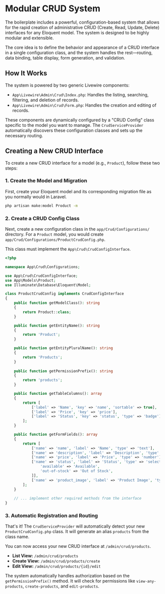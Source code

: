 # Modular CRUD System

The boilerplate includes a powerful, configuration-based system that allows for the rapid creation of administrative CRUD (Create, Read, Update, Delete) interfaces for any Eloquent model. The system is designed to be highly modular and extensible.

The core idea is to define the behavior and appearance of a CRUD interface in a single configuration class, and the system handles the rest—routing, data binding, table display, form generation, and validation.

## How It Works

The system is powered by two generic Livewire components:
- `App\Livewire\Admin\Crud\Index.php`: Handles the listing, searching, filtering, and deletion of records.
- `App\Livewire\Admin\Crud\Form.php`: Handles the creation and editing of records.

These components are dynamically configured by a "CRUD Config" class specific to the model you want to manage. The `CrudServiceProvider` automatically discovers these configuration classes and sets up the necessary routing.

## Creating a New CRUD Interface

To create a new CRUD interface for a model (e.g., `Product`), follow these two steps:

### 1. Create the Model and Migration

First, create your Eloquent model and its corresponding migration file as you normally would in Laravel.

```bash
php artisan make:model Product -m
```

### 2. Create a CRUD Config Class

Next, create a new configuration class in the `app/Crud/Configurations/` directory. For a `Product` model, you would create `app/Crud/Configurations/ProductCrudConfig.php`.

This class must implement the `App\Crud\CrudConfigInterface`.

```php
<?php

namespace App\Crud\Configurations;

use App\Crud\CrudConfigInterface;
use App\Models\Product;
use Illuminate\Database\Eloquent\Model;

class ProductCrudConfig implements CrudConfigInterface
{
    public function getModelClass(): string
    {
        return Product::class;
    }

    public function getEntityName(): string
    {
        return 'Product';
    }

    public function getEntityPluralName(): string
    {
        return 'Products';
    }
    
    public function getPermissionPrefix(): string
    {
        return 'products';
    }

    public function getTableColumns(): array
    {
        return [
            ['label' => 'Name', 'key' => 'name', 'sortable' => true],
            ['label' => 'Price', 'key' => 'price'],
            ['label' => 'Status', 'key' => 'status', 'type' => 'badge'],
        ];
    }

    public function getFormFields(): array
    {
        return [
            ['name' => 'name', 'label' => 'Name', 'type' => 'text'],
            ['name' => 'description', 'label' => 'Description', 'type' => 'textarea'],
            ['name' => 'price', 'label' => 'Price', 'type' => 'number'],
            ['name' => 'status', 'label' => 'Status', 'type' => 'select', 'options' => [
                'available' => 'Available',
                'out-of-stock' => 'Out of Stock',
            ]],
            ['name' => 'product_image', 'label' => 'Product Image', 'type' => 'file'],
        ];
    }
    
    // ... implement other required methods from the interface
}
```

### 3. Automatic Registration and Routing

That's it! The `CrudServiceProvider` will automatically detect your new `ProductCrudConfig.php` class. It will generate an alias `products` from the class name.

You can now access your new CRUD interface at `/admin/crud/products`.

- **List View:** `/admin/crud/products`
- **Create View:** `/admin/crud/products/create`
- **Edit View:** `/admin/crud/products/{id}/edit`

The system automatically handles authorization based on the `getPermissionPrefix()` method. It will check for permissions like `view-any-products`, `create-products`, and `edit-products`. 